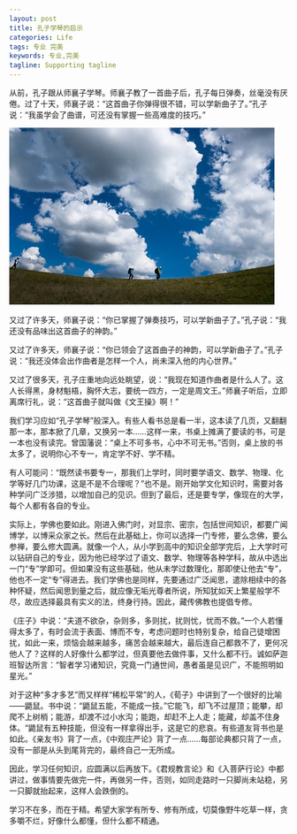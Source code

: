 ```yaml
---
layout: post
title: 孔子学琴的启示
categories: Life
tags: 专业 完美 
keywords: 专业,完美
tagline: Supporting tagline
---
```


从前，孔子跟从师襄子学琴。师襄子教了一首曲子后，孔子每日弹奏，丝毫没有厌倦。过了十天，师襄子说：“这首曲子你弹得很不错，可以学新曲子了。”孔子说：“我虽学会了曲谱，可还没有掌握一些高难度的技巧。”

<img src="/assets/pictures/Life/20150208_boxcn.png">

又过了许多天，师襄子说：“你已掌握了弹奏技巧，可以学新曲子了。”孔子说：“我还没有品味出这首曲子的神韵。”

又过了许多天，师襄子说：“你已领会了这首曲子的神韵，可以学新曲子了。”孔子说：“我还没体会出作曲者是怎样一个人，尚未深入他的内心世界。”

又过了很多天，孔子庄重地向远处眺望，说：“我现在知道作曲者是什么人了。这人长得黑，身材魁梧，胸怀大志，要统一四方，一定是周文王。”师襄子听后，立即离席行礼，说：“这首曲子就叫做《文王操》啊！”

我们学习应如“孔子学琴”般深入。有些人看书总是看一半，这本读了几页，又翻翻那一本，那本掀了几章，又换另一本……这样一来，书桌上摊满了要读的书，可是一本也没有读完。曾国藩说：“桌上不可多书，心中不可无书。”否则，桌上放的书太多了，说明你心不专一，肯定学不好、学不精。

有人可能问：“既然读书要专一，那我们上学时，同时要学语文、数学、物理、化学等好几门功课，这是不是不合理呢？”也不是。刚开始学文化知识时，需要对各种学问广泛涉猎，以增加自己的见识。但到了最后，还是要专学，像现在的大学，每个人都有各自的专业。

实际上，学佛也要如此。刚进入佛门时，对显宗、密宗，包括世间知识，都要广闻博学，以博采众家之长。然后在此基础上，你可以选择一门专修，要么念佛，要么参禅，要么修大圆满。就像一个人，从小学到高中的知识全部学完后，上大学时可以钻研自己的专业，因为他已经学过了语文、数学、物理等各种学科，故从中选出一门“专”学即可。但如果没有这些基础，他从未学过数理化，那即使让他去“专”，他也不一定“专”得进去。我们学佛也是同样，先要通过广泛闻思，遣除相续中的各种怀疑，然后闻思到量之后，就应像无垢光尊者所说，所知犹如天上繁星般学不尽，故应选择最具有实义的法，终身行持。因此，藏传佛教也提倡专修。

《庄子》中说：“夫道不欲杂，杂则多，多则扰，扰则忧，忧而不救。”一个人若懂得太多了，有时会流于表面、博而不专，考虑问题时也特别复杂，给自己徒增困扰，如此一来，烦恼会越来越多，痛苦会越来越大，最后连自己都救不了，更何况他人了？这样的人好像什么都学过，但真要他去做件事，又什么都不行。诚如萨迦班智达所言：“智者学习诸知识，究竟一门通世间，愚者虽是见识广，不能照明如星光。”

对于这种“多才多艺”而又样样“稀松平常”的人，《荀子》中讲到了一个很好的比喻——鼯鼠。书中说：“鼯鼠五能，不能成一技。”它能飞，却飞不过屋顶；能攀，却爬不上树梢；能游，却渡不过小水沟；能跑，却赶不上人走；能藏，却盖不住身体。“鼯鼠有五种技能，但没有一样拿得出手，这是它的悲哀。有些道友背书也是如此。《亲友书》背了一点，《中观庄严论》背了一点……每部论典都只背了一点，没有一部是从头到尾背完的，最终自己一无所成。

因此，学习任何知识，应圆满以后再放下。《君规教言论》和《入菩萨行论》中都讲过，做事情要先做完一件，再做另一件，否则，如同走路时一只脚尚未站稳，另一只脚就抬起来，这样人会跌倒的。

学习不在多，而在于精。希望大家学有所专、修有所成，切莫像野牛吃草一样，贪多嚼不烂，好像什么都懂，但什么都不精通。

